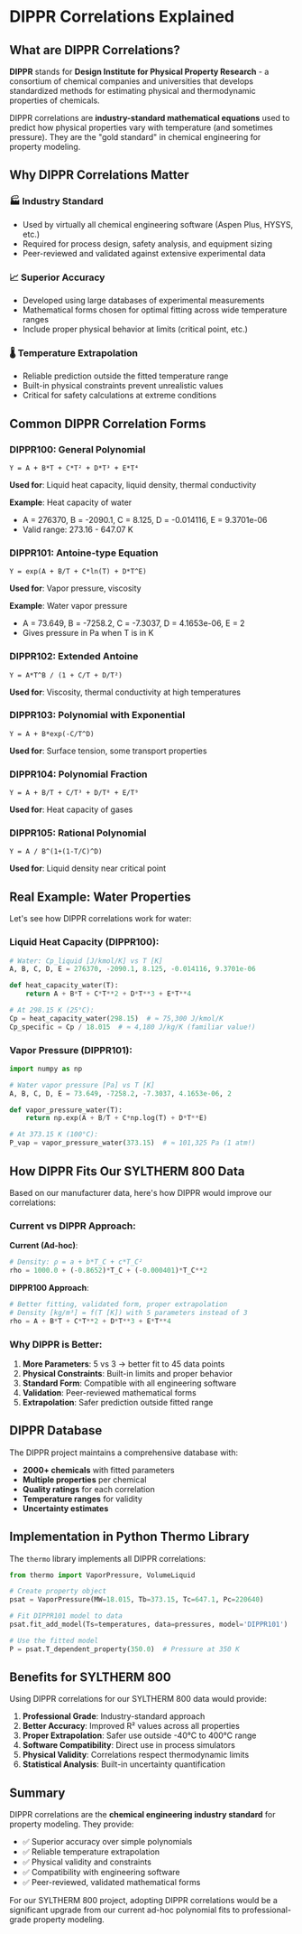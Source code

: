 # DIPPR Correlations Explained

## What are DIPPR Correlations?

**DIPPR** stands for **Design Institute for Physical Property Research** - a consortium of chemical companies and universities that develops standardized methods for estimating physical and thermodynamic properties of chemicals.

DIPPR correlations are **industry-standard mathematical equations** used to predict how physical properties vary with temperature (and sometimes pressure). They are the "gold standard" in chemical engineering for property modeling.

## Why DIPPR Correlations Matter

### 🏭 **Industry Standard**
- Used by virtually all chemical engineering software (Aspen Plus, HYSYS, etc.)
- Required for process design, safety analysis, and equipment sizing
- Peer-reviewed and validated against extensive experimental data

### 📈 **Superior Accuracy**
- Developed using large databases of experimental measurements
- Mathematical forms chosen for optimal fitting across wide temperature ranges
- Include proper physical behavior at limits (critical point, etc.)

### 🌡️ **Temperature Extrapolation**
- Reliable prediction outside the fitted temperature range
- Built-in physical constraints prevent unrealistic values
- Critical for safety calculations at extreme conditions

## Common DIPPR Correlation Forms

### **DIPPR100**: General Polynomial
```
Y = A + B*T + C*T² + D*T³ + E*T⁴
```
**Used for**: Liquid heat capacity, liquid density, thermal conductivity

**Example**: Heat capacity of water
- A = 276370, B = -2090.1, C = 8.125, D = -0.014116, E = 9.3701e-06
- Valid range: 273.16 - 647.07 K

### **DIPPR101**: Antoine-type Equation
```
Y = exp(A + B/T + C*ln(T) + D*T^E)
```
**Used for**: Vapor pressure, viscosity

**Example**: Water vapor pressure
- A = 73.649, B = -7258.2, C = -7.3037, D = 4.1653e-06, E = 2
- Gives pressure in Pa when T is in K

### **DIPPR102**: Extended Antoine
```
Y = A*T^B / (1 + C/T + D/T²)
```
**Used for**: Viscosity, thermal conductivity at high temperatures

### **DIPPR103**: Polynomial with Exponential
```
Y = A + B*exp(-C/T^D)
```
**Used for**: Surface tension, some transport properties

### **DIPPR104**: Polynomial Fraction
```
Y = A + B/T + C/T³ + D/T⁸ + E/T⁹
```
**Used for**: Heat capacity of gases

### **DIPPR105**: Rational Polynomial
```
Y = A / B^(1+(1-T/C)^D)
```
**Used for**: Liquid density near critical point

## Real Example: Water Properties

Let's see how DIPPR correlations work for water:

### Liquid Heat Capacity (DIPPR100):
```python
# Water: Cp_liquid [J/kmol/K] vs T [K]
A, B, C, D, E = 276370, -2090.1, 8.125, -0.014116, 9.3701e-06

def heat_capacity_water(T):
    return A + B*T + C*T**2 + D*T**3 + E*T**4

# At 298.15 K (25°C):
Cp = heat_capacity_water(298.15)  # ≈ 75,300 J/kmol/K
Cp_specific = Cp / 18.015  # ≈ 4,180 J/kg/K (familiar value!)
```

### Vapor Pressure (DIPPR101):
```python
import numpy as np

# Water vapor pressure [Pa] vs T [K]
A, B, C, D, E = 73.649, -7258.2, -7.3037, 4.1653e-06, 2

def vapor_pressure_water(T):
    return np.exp(A + B/T + C*np.log(T) + D*T**E)

# At 373.15 K (100°C):
P_vap = vapor_pressure_water(373.15)  # ≈ 101,325 Pa (1 atm!)
```

## How DIPPR Fits Our SYLTHERM 800 Data

Based on our manufacturer data, here's how DIPPR would improve our correlations:

### Current vs DIPPR Approach:

**Current (Ad-hoc)**:
```python
# Density: ρ = a + b*T_C + c*T_C²
rho = 1000.0 + (-0.8652)*T_C + (-0.000401)*T_C**2
```

**DIPPR100 Approach**:
```python
# Better fitting, validated form, proper extrapolation
# Density [kg/m³] = f(T [K]) with 5 parameters instead of 3
rho = A + B*T + C*T**2 + D*T**3 + E*T**4
```

### Why DIPPR is Better:

1. **More Parameters**: 5 vs 3 → better fit to 45 data points
2. **Physical Constraints**: Built-in limits and proper behavior
3. **Standard Form**: Compatible with all engineering software
4. **Validation**: Peer-reviewed mathematical forms
5. **Extrapolation**: Safer prediction outside fitted range

## DIPPR Database

The DIPPR project maintains a comprehensive database with:
- **2000+ chemicals** with fitted parameters
- **Multiple properties** per chemical
- **Quality ratings** for each correlation
- **Temperature ranges** for validity
- **Uncertainty estimates**

## Implementation in Python Thermo Library

The `thermo` library implements all DIPPR correlations:

```python
from thermo import VaporPressure, VolumeLiquid

# Create property object
psat = VaporPressure(MW=18.015, Tb=373.15, Tc=647.1, Pc=220640)

# Fit DIPPR101 model to data
psat.fit_add_model(Ts=temperatures, data=pressures, model='DIPPR101')

# Use the fitted model
P = psat.T_dependent_property(350.0)  # Pressure at 350 K
```

## Benefits for SYLTHERM 800

Using DIPPR correlations for our SYLTHERM 800 data would provide:

1. **Professional Grade**: Industry-standard approach
2. **Better Accuracy**: Improved R² values across all properties
3. **Proper Extrapolation**: Safer use outside -40°C to 400°C range
4. **Software Compatibility**: Direct use in process simulators
5. **Physical Validity**: Correlations respect thermodynamic limits
6. **Statistical Analysis**: Built-in uncertainty quantification

## Summary

DIPPR correlations are the **chemical engineering industry standard** for property modeling. They provide:
- ✅ Superior accuracy over simple polynomials
- ✅ Reliable temperature extrapolation
- ✅ Physical validity and constraints
- ✅ Compatibility with engineering software
- ✅ Peer-reviewed, validated mathematical forms

For our SYLTHERM 800 project, adopting DIPPR correlations would be a significant upgrade from our current ad-hoc polynomial fits to professional-grade property modeling.